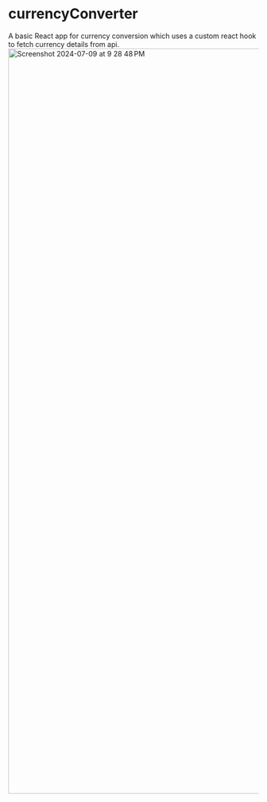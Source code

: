 # currencyConverter

A basic React app for currency conversion which uses a custom react hook to fetch currency details from api.
<img width="1500" alt="Screenshot 2024-07-09 at 9 28 48 PM" src="https://github.com/joyal-jij0/currencyConverter/assets/109350246/de28056b-c1c1-47ff-b9b5-9781630cd83e">
